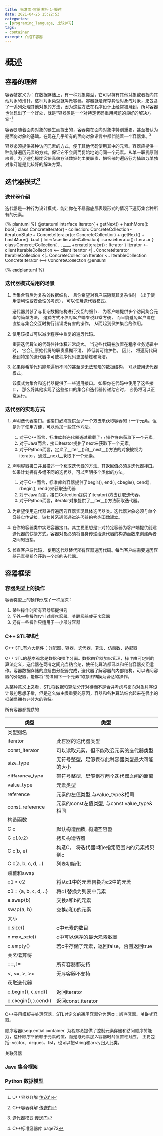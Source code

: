 ```yaml
---
title: 标准库-容器浅析-1-概述
date: 2021-04-25 15:22:53
categories:
- [programing_language, 比较学习]
tags:
- container
excerpt: 介绍了容器
---
```


# 概述

## 容器的理解

容器被定义为：在数据存储上，有一种对象类型，它可以持有其他对象或者指向其他对象的指针，这种对象类型就叫做容器。容器就是保存其他对象的对象，还包含了一系列处理其他对象的方法，因为这些方法在程序设计上经常被用到，所以容器也体现出了一个好处，就是“容器类是一个对特定代码重用问题的良好的解决方案”[^1]

容器是随着面向对象的诞生而提出的，容器类在面向对象中特别重要，甚至被认为是面向对象的基础。在现在几乎所有的面向对象语言中都伴随着一个容器集。[^1]

容器必须提供某种访问元素的方式，便于其他代码使用其中的元素。容器应提供一种能够遍历元素的方式，保证它不会周而复始地访问同一个元素。从单一职责原则来看，为了避免模糊容器高效存储数据的主要职责，把容器的遍历行为抽取为单独对象可能是比较好的解决方案。

## 迭代器模式[^2]

### 迭代器介绍

迭代器是一种行为设计模式，能让你在不暴露底层表现形式的情况下遍历集合种所有的元素。

{% plantuml %}
@startuml
interface Iterator{
    + getNext()
    + hashMore(): bool
}
class ConcreteIterator{
    - collection: ConcreteCollection
    - iterationState
    + ConcreteIterator(c: ConcreteCollection)
    + getNext()
    + hashMore(): bool
}
interface IterableCollection{
    +createIterator(): Iterator
}
class ConcreteCollection{
    ...
    ____
    +createIterator() : Iterator
}
Iterator <-- client
IterableCollection <-- client
Iterator <|.. ConcreteIterator
IterableCollection <|.. ConcreteCollection
Iterator <.. IterableCollection
ConcreteIterator <--> ConcreteCollection
@enduml

{% endplantuml %}

### 迭代器模式适用的场景

1. 当集合背后为复杂的数据结构， 且你希望对客户端隐藏其复杂性时 （出于使用便利性或安全性的考虑）， 可以使用迭代器模式。

    迭代器封装了与复杂数据结构进行交互的细节， 为客户端提供多个访问集合元素的简单方法。 这种方式不仅对客户端来说非常方便， 而且能避免客户端在直接与集合交互时执行错误或有害的操作， 从而起到保护集合的作用。

2. 使用该模式可以减少程序中重复的遍历代码。

    重要迭代算法的代码往往体积非常庞大。 当这些代码被放置在程序业务逻辑中时， 它会让原始代码的职责模糊不清， 降低其可维护性。 因此， 将遍历代码移到特定的迭代器中可使程序代码更加精炼和简洁。

3. 如果你希望代码能够遍历不同的甚至是无法预知的数据结构， 可以使用迭代器模式。

    该模式为集合和迭代器提供了一些通用接口。 如果你在代码中使用了这些接口， 那么将其他实现了这些接口的集合和迭代器传递给它时， 它仍将可以正常运行。

### 迭代器的实现方式

1. 声明迭代器接口。该接口必须提供至少一个方法来获取容器的下一个元素。但是为了使用方便，可以添加一些其他方法。
    
    1. 对于C++而言，标准库的迭代器通过重载了++操作符来获取下一个元素。
    2. 对于Java而言，接口Iterator提供了next来获取下一个元素。
    3. 对于Python而言，定义了__iter__()和__next__()方法的对象被视为iterator，通过__next__获取下一个元素。

2. 声明容器接口并且描述一个获取迭代器的方法。其返回值必须是迭代器接口。如果计划拥有多组不同的迭代器，可以声明多个类似的方法。
    
    1. 对于C++而言，标准库的容器提供了begin(), end(), cbegin(), cend(), rbegin(), rend()来获取迭代器
    2. 对于Java而言，接口Collection提供了iterator()方法获取迭代器。
    3. 对于Python而言，iterator对象提供了__iter__()方法获取迭代器。

3. 为希望使用迭代器进行遍历的容器实现具体迭代器类。迭代器对象必须与单个容器实体链接。链接关系通常通过迭代器的构造函数建立。

4. 在你的容器类中实现容器接口。其主要思想是针对特定容器为客户端提供创建迭代器的快捷方式。容器对象必须将自身传递给迭代器的构造函数来创建两者之间的链接。

5. 检查客户端代码， 使用迭代器替代所有容器遍历代码。每当客户端需要遍历容器元素是都会获取一个新的迭代器。

## 容器框架

### 容器类型上的操作

容器类型上的操作形成了一种层次：
1. 某些操作时所有容器都提供的
2. 另外一些操作仅针对顺序容器、关联容器或无序容器
3. 还有一些操作只适用于一小部分容器

### C++ STL架构[^3]

C++ STL有六大组件：分配器、容器、迭代器、算法、仿函数、适配器

C++ STL的基本观念是数据和操作分离。数据由容器加以管理，操作由可定制的算法定义，迭代器在两者之间充当粘合剂，使任何算法都可以和任何容器交互运作。容器数据存储的底层由分配器完成，迭代器了解容器的内部结构，可以访问容器的分配器，能够将“前进到下一个元素”的意图转换为合适的操作。

从某种意义上来看，STL将数据和算法分开对待而不是合并考虑与面向对象程序设计最初思想矛盾，但是这么做由很重要的原因，容器和各种算法结合起来在很小的框架里拥有非常大的弹性。

所有容器都提供的

| 类型 | 类型 |
|---|---|
|类型别名|
|iterator| 此容器的迭代器类型|
|const_iterator | 可以读取元素，但不能改变元素的迭代器类型|
|size_type| 无符号整型，足够保存此种容器类型最大可能的大小|
|difference_type| 带符号整型，足够保存两个迭代器之间的距离|
|value_type| 元素类型|
|reference| 元素的左值类型,与value_type&相同|
|const_reference | 元素的const左值类型, 与const value_type& 相同|
|构造函数|
|C c| 默认构造函数, 构造空容器|
|C c1(c2) | 拷贝构造容器|
|C c(b, e) | 构造C， 将迭代器b和e指定范围内的元素拷贝到c|
|C c(a, b, c, d, ..) | 列表初始化|
|赋值和swap|
|c1 = c2| 将从c1中的元素替换为c2中的元素|
|c1 = {a, b, c, d, ..} | 将c1替换为列表中元素|
|a.swap(b) | 交换a和b的元素|
|swap(a, b) | 交换a和b的元素|
|大小|
|c.size() | c中元素的数目|
|c.max_szie() | c中可以保存的最大元素数目|
|c.empty() | 若c中存储了元素，返回false，否则返回true|
|关系运算符|
|==, !=| 所有容器都支持|
|<, <=, >, >=| 无序容器不支持|
|获取迭代器|
|c.begin(), c.end()| 返回iterator|
|c.cbegin(),c.cend()| 返回const_iterator|





C++采用模板来处理容器，STL对定义的通用容器分为两类：顺序容器、关联式容器。

顺序容器(sequential container) 为程序员提供了控制元素存储和访问顺序的能力，这种顺序不依赖于元素的值，而是与元素加入容器时的位置相对应。
主要包括: vector、deques、list，也可以把string和array归入此类。

关联容器


### Java 集合框架

### Python 数据模型




[^1]: C++容器详解 [传送门](https://www.cnblogs.com/sea520/p/12711554.html)

[^2]: 迭代器模式 [传送门](https://refactoringguru.cn/design-patterns/iterator)

[^3]: C++标准容器库 page73